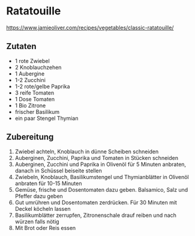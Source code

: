 # Ratatouille

<https://www.jamieoliver.com/recipes/vegetables/classic-ratatouille/>

## Zutaten

* 1 rote Zwiebel
* 2 Knoblauchzehen
* 1 Aubergine
* 1-2 Zucchini
* 1-2 rote/gelbe Paprika
* 3 reife Tomaten
* 1 Dose Tomaten
* 1 Bio Zitrone
* frischer Basilikum
* ein paar Stengel Thymian

## Zubereitung

1. Zwiebel achteln, Knoblauch in dünne Scheiben schneiden
2. Auberginen, Zucchini, Paprika und Tomaten in Stücken schneiden
3. Auberginen, Zucchini und Paprika in Olivenöl für 5 Minuten anbraten, danach in Schüssel beiseite stellen
4. Zwiebeln, Knoblauch, Basilikumstengel und Thymianblätter in Olivenöl anbraten für 10-15 Minuten
5. Gemüse, frische und Dosentomaten dazu geben. Balsamico, Salz und Pfeffer dazu geben
6. Gut umrühren und Dosentomaten zerdrücken. Für 30 Minuten mit Deckel köcheln lassen
7. Basilikumblätter zerrupfen, Zitronenschale drauf reiben und nach würzen falls nötig
8. Mit Brot oder Reis essen
